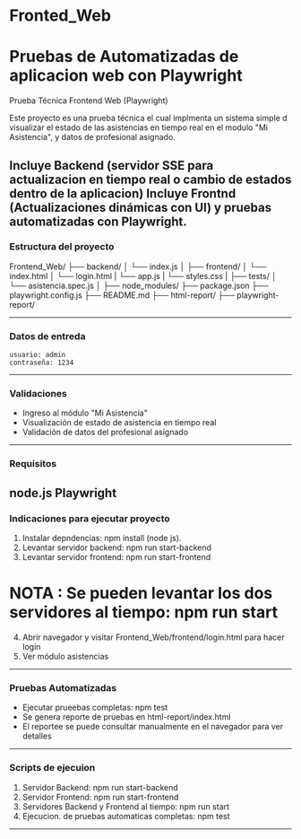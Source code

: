 # Fronted_Web
Pruebas de Automatizadas de aplicacion web con Playwright
=======
Prueba Técnica Frontend Web (Playwright)

Este proyecto es una prueba técnica el cual implmenta un sistema simple d visualizar el estado de las asistencias en tiempo real
en el modulo "Mi Asistencia", y datos de profesional asignado.

Incluye Backend (servidor SSE para actualizacion en tiempo real o cambio de estados dentro de la aplicacion)
Incluye Frontnd (Actualizaciones dinámicas con UI) y pruebas automatizadas con Playwright.
---
### Estructura del proyecto

Frontend_Web/
├── backend/
│   └── index.js
│
├── frontend/
│   └── index.html
│   └── login.html
|   └── app.js
|   └── styles.css
|
├── tests/
│   └── asistencia.spec.js 
│
├── node_modules/
├── package.json
├── playwright.config.js
├── README.md
├── html-report/
├── playwright-report/

---
### Datos de entreda
    usuario: admin
    contraseña: 1234
---
### Validaciones

- Ingreso al módulo "Mi Asistencia"
- Visualización de estado de asistencia en tiempo real
- Validación de datos del profesional asignado
---
### Requisitos

node.js
Playwright
---

### Indicaciones para ejecutar proyecto

1. Instalar depndencias: npm install (node js).
2. Levantar servidor backend: npm run start-backend
3. Levantar servidor frontend: npm run start-frontend
# NOTA : Se pueden levantar los dos servidores al tiempo: npm run start
4. Abrir navegador y visitar Frontend_Web/frontend/login.html para hacer login
5. Ver módulo asistencias
---
### Pruebas Automatizadas

- Ejecutar prueebas completas: npm test
- Se genera reporte de pruebas en html-report/index.html
- El reportee se puede consultar manualmente en el navegador para ver detalles
---
### Scripts de ejecuion

1.  Servidor Backend: npm run start-backend
2.  Servidor Frontend: npm run start-frontend
3.  Servidores Backend y Frontend al tiempo: npm run start
4.  Ejecucion. de pruebas automaticas completas:  npm test
---
